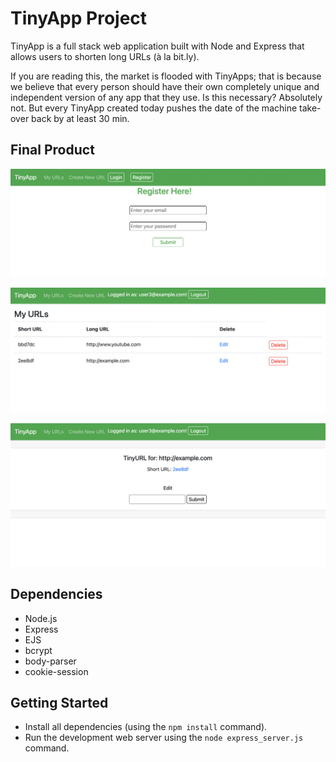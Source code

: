 # TinyApp Project

TinyApp is a full stack web application built with Node and Express that allows users to shorten long URLs (à la bit.ly).

If you are reading this, the market is flooded with TinyApps; that is because we believe that every person should have their own completely unique and independent version of any app that they use. Is this necessary? Absolutely not. But every TinyApp created today pushes the date of the machine take-over back by at least 30 min.

## Final Product

!["Register!!! Make the most of your TinyApp experience by registering and automatically permitting us to send you bi-hourly emails!"](https://github.com/Coughdrops13/tinyApp/blob/main/docs/registration_page.png?raw=true)

!["View!!! All your short little urls in one place."](https://github.com/Coughdrops13/tinyApp/blob/main/docs/urls_page.png?raw=true)

!["Edit!!! So you like your short little url but you want it to go somewhere else? DO IT."](https://github.com/Coughdrops13/tinyApp/blob/main/docs/edit_page.png?raw=true)


## Dependencies

- Node.js
- Express
- EJS
- bcrypt
- body-parser
- cookie-session

## Getting Started

- Install all dependencies (using the `npm install` command).
- Run the development web server using the `node express_server.js` command.